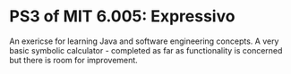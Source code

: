 PS3 of MIT 6.005: Expressivo
============================
An exericse for learning Java and software engineering concepts. A very basic symbolic calculator - completed as far as functionality is concerned but there is room for improvement. 